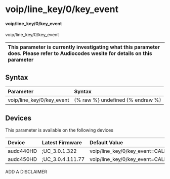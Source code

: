 ﻿---
description: voip/line_key/0/key_event
search: false
---

# voip/line_key/0/key_event

#### voip/line_key/0/key_event

voip/line_key/0/key_event


| This parameter is currently investigating what this parameter does. Please refer to Audiocodes wesite for details on this parameter | 
| :--- |

## Syntax
| Parameter | Syntax |
| :--- | :--- |
|voip/line_key/0/key_event | {% raw %} undefined {% endraw %}|

## Devices
This parameter is available on the following devices

| Device | Latest Firmware | Default Value |
|:---|:---|:---|
| audc440HD | ;UC_3.0.1.322 | voip/line_key/0/key_event=CALENDAR 
| audc450HD | ;UC_3.0.4.111.77 | voip/line_key/0/key_event=CALENDAR 

ADD A DISCLAIMER
